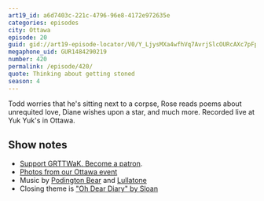```yaml
---
art19_id: a6d7403c-221c-4796-96e8-4172e972635e
categories: episodes
city: Ottawa
episode: 20
guid: gid://art19-episode-locator/V0/Y_LjysMXa4wfhVq7AvrjSlcOURcAXc7pFpvgVZ5YofI
megaphone_uid: GUR1484290219
number: 420
permalink: /episode/420/
quote: Thinking about getting stoned
season: 4
---
```


Todd worries that he's sitting next to a corpse, Rose reads poems about unrequited love, Diane wishes upon a star, and much more. Recorded live at Yuk Yuk's in Ottawa.

## Show notes
* [Support GRTTWaK. Become a patron](https://grownupsreadthingstheywroteaskids.com/support/?utm_source=podcast&utm_medium=referral&utm_campaign=420).
* [Photos from our Ottawa event](https://www.facebook.com/media/set/?set=a.10155105665288600.1073741900.121054468599&type=1&l=161fef40bf)
* Music by [Podington Bear](https://geo.itunes.apple.com/us/artist/podington-bear/id250459572?at=10lR7u&mt=1&app=music) and [Lullatone](https://geo.itunes.apple.com/us/artist/lullatone/id34467705?at=10lR7u&mt=1&app=music)
* Closing theme is ["Oh Dear Diary" by Sloan](http://sloan.spinshop.com/details/9850)